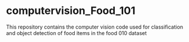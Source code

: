 # computervision_Food_101
This repository contains the computer vision code used for classification and object detection of food items in the food 010 dataset
